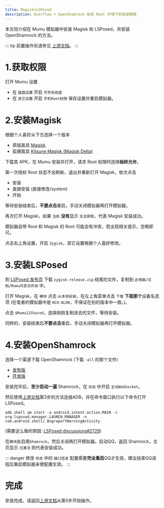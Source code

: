 ```yaml
---
title: Magisk+LSPosed
description: Overflow + OpenShamrock 在有 Root 环境下的安装教程
---
```


本文将介绍在 Mumu 模拟器中安装 Magisk 和 LSPosed，并安装 OpenShamrock 的方法。

::: tip
前置操作另请参见 [上游文档](mumu.md)。
:::

# 1.获取权限

打开 Mumu 设置
+ 在 `磁盘设置` 开启 `可写系统盘`
+ 在 `其它设置` 开启 `手机Root权限`
保存设置并重启模拟器。

# 2.安装Magisk

根据个人喜好从下方选择一个版本
+ 原版面具 [Magisk](https://github.com/topjohnwu/Magisk/releases)
+ 狐狸面具 [Kitsune Magisk (Magisk Delta)](https://github.com/HuskyDG/magisk-files/releases)

下载其 APK，在 Mumu 安装并打开，请求 Root 权限时选择**始终允许**。

第一次授权 Root 状态不会刷新，退出并重新打开 Magisk，依次点击
+ 安装
+ 直接安装 (直接修改/system)
+ 开始
  
等待安装结束后，**不要点击**重启，手动关闭模拟器再打开模拟器。

再次打开 Magisk，如果 `当前` **没有**显示 `无法获取`，代表 Magisk 安装成功。

模拟器自带 Root 和 Magisk 的 Root 可能会有冲突，若出现相关提示，忽略即可。

点击右上角设置，开启 `Zygisk`，其它设置根据个人喜好修改。

# 3.安装LSPosed

到 [LSPosed 发布页](https://github.com/LSPosed/LSPosed/releases) 下载 `zygisk-release.zip` 结尾的文件，复制到 `此电脑/文档/Mumu共享文件夹` 中。

打开 Magisk，在 `模块` 点击 `从本地安装`，在左上角菜单点击 `下载` **下面那个**设备名选项 (在笔者的模拟器中是 `NCO-AL00`，不保证在别的版本中一致。)。

点击 `$Mumu12Shared`，选择刚刚复制进去的文件，等待安装。

同样的，安装结束后**不要点击**重启，手动关闭模拟器再打开模拟器。

# 4.安装OpenShamrock

选择一个渠道下载 OpenShamrock (下载 `-all` 的那个文件)
+ [发布版](https://github.com/whitechi73/OpenShamrock/releases)
+ [开发版](https://github.com/whitechi73/OpenShamrock/actions/workflows/build-apk.yml)

安装完毕后，**至少启动一遍** Shamrock，在 `状态` 中开启 `主动WebSocket`。

然后使用[上游文档](mumu.md)第3步的方法连接ADB，并在命令窗口执行以下命令打开 LSPosed。

```shell
adb shell am start -a android.intent.action.MAIN -c org.lsposed.manager.LAUNCH_MANAGER -n com.android.shell/.BugreportWarningActivity
```
(需要这么做的原因: [LSPosed discussions#2729](https://github.com/orgs/LSPosed/discussions/2729))

在`模块`处启用`Shamrock`，然后关闭再打开模拟器。启动QQ，返回 Shamrock，主页显示 `已激活` 则代表安装成功。

::: danger
修改 `状态` 中的 `接口信息` 配置需要**完全重启**QQ才生效，建议结束QQ进程后重启模拟器来使配置生效。
:::

# 完成

安装完成，请返回[上游文档](mumu.md)从第5步开始操作。

